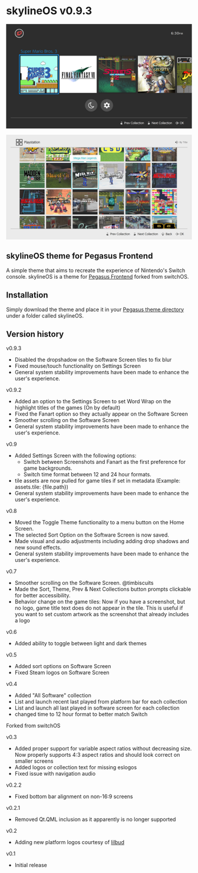 # skylineOS v0.9.3

![skylineOS Pegasus theme](assets/images/screenshot_bar_start.png)

![skylineOS Pegasus theme](assets/images/screenshot_allsoft_ps1.png)

## skylineOS theme for Pegasus Frontend

A simple theme that aims to recreate the experience of Nintendo's Switch console. skylineOS is a theme for [Pegasus Frontend](http://pegasus-frontend.org/) forked from switchOS.

## Installation

Simply download the theme and place it in your [Pegasus theme directory](http://pegasus-frontend.org/docs/user-guide/installing-themes/) under a folder called skylineOS.

## Version history

v0.9.3

- Disabled the dropshadow on the Software Screen tiles to fix blur
- Fixed mouse/touch functionality on Settings Screen
- General system stability improvements have been made to enhance the user's experience.

v0.9.2

- Added an option to the Settings Screen to set Word Wrap on the highlight titles of the games (On by default)
- Fixed the Fanart option so they actually appear on the Software Screen
- Smoother scrolling on the Software Screen
- General system stability improvements have been made to enhance the user's experience.

v0.9

- Added Settings Screen with the following options:
  - Switch between Screenshots and Fanart as the first preference for game backgrounds.
  - Switch time format between 12 and 24 hour formats.
- tile assets are now pulled for game tiles if set in metadata (Example: assets.tile: {file.path})
- General system stability improvements have been made to enhance the user's experience.

v0.8

- Moved the Toggle Theme functionality to a menu button on the Home Screen.
- The selected Sort Option on the Software Screen is now saved.
- Made visual and audio adjustments including adding drop shadows and new sound effects.
- General system stability improvements have been made to enhance the user's experience.

v0.7

- Smoother scrolling on the Software Screen. @timbiscuits
- Made the Sort, Theme, Prev & Next Collections button prompts clickable for better accessibility.
- Behavior change on the game tiles: Now if you have a screenshot, but no logo, game title text does do not appear in the tile. This is useful if you want to set custom artwork as the screenshot that already includes a logo

v0.6

- Added ability to toggle between light and dark themes

v0.5

- Added sort options on Software Screen
- Fixed Steam logos on Software Screen

v0.4

- Added "All Software" collection
- List and launch recent last played from platform bar for each collection
- List and launch all last played in software screen for each collection
- changed time to 12 hour format to better match Switch

Forked from switchOS

v0.3

- Added proper support for variable aspect ratios without decreasing size. Now properly supports 4:3 aspect ratios and should look correct on smaller screens
- Added logos or collection text for missing eslogos
- Fixed issue with navigation audio

v0.2.2

- Fixed bottom bar alignment on non-16:9 screens

v0.2.1

- Removed Qt.QML inclusion as it apparently is no longer supported

v0.2

- Adding new platform logos courtesy of [lilbud](https://github.com/lilbud/es-theme-switch)

v0.1

- Initial release
